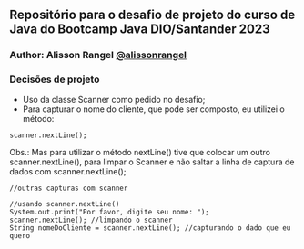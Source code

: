 ## Repositório para o desafio de projeto do curso de Java do Bootcamp Java DIO/Santander 2023

### Author: Alisson Rangel [@alissonrangel](https://github.com/alissonrangel)

### Decisões de projeto
- Uso da classe Scanner como pedido no desafio;
- Para capturar o nome do cliente, que pode ser composto, eu utilizei o método:
```
scanner.nextLine();
```
Obs.: Mas para utilizar o método nextLine() tive que colocar um outro scanner.nextLine(), para limpar o Scanner e não saltar a linha de captura de dados com scanner.nextLine();

```
//outras capturas com scanner

//usando scanner.nextLine()
System.out.print("Por favor, digite seu nome: ");
scanner.nextLine(); //limpando o scanner
String nomeDoCliente = scanner.nextLine(); //capturando o dado que eu quero
```



